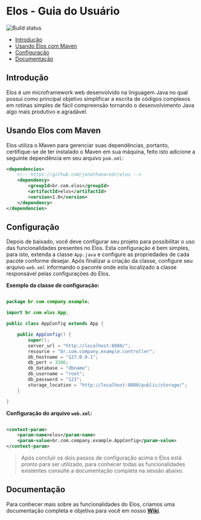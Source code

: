 # Elos - Guia do Usuário
![Build status](https://travis-ci.org/jonathanarodr/elos.svg?branch=master)

- [Introdução](#introducao)
- [Usando Elos com Maven](#instalacao)
- [Configuração](#configuracao)
- [Documentação](#documentacao)

## <a name="introducao"></a>Introdução
Elos é um microframework web desenvolvido na linguagem Java no qual possui como principal objetivo simplificar a escrita de códigos complexos em rotinas simples de fácil compreensão tornando o desenvolvimento Java algo mais produtivo e agradável.

## <a name="instalacao"></a>Usando Elos com Maven
Elos utiliza o Maven para gerenciar suas dependências, portanto, certifique-se de ter instalado o Maven em sua máquina, feito isto adicione a seguinte dependência em seu arquivo `pom.xml`:

```xml
<dependencies>
    <!-- https://github.com/jonathanarodr/elos -->
    <dependency>
        <groupId>br.com.elos</groupId>
        <artifactId>elos</artifactId>
        <version>1.0</version>
    </dependency>
</dependencies>
```

## <a name="configuracao"></a>Configuração
Depois de baixado, você deve configurar seu projeto para possibilitar o uso das funcionalidades presentes no Elos. Esta configuração é bem simples, para isto, extenda a classe `App.java` e configure as propriedades de cada pacote conforme desejar. Após finalizar a criação da classe, configure seu arquivo `web.xml` informando o paconte onde esta localizado a classe responsável pelas configurações do Elos.

**Exemplo da classe de configuração:**

```java

package br.com.company.example;

import br.com.elos.App;

public class AppConfig extends App {

    public AppConfig() {
        super();
        server_url = "http://localhost:8080/";
        resource = "br.com.company.example.controller";
        db_hostname = "127.0.0.1";
        db_port = 3306;
        db_database = "dbname";
        db_username = "root";
        db_password = "123";
        storage_location = "http://localhost:8080/public/storage/";
    }

}

```

**Configuração do arquivo `web.xml`:**

```xml

<context-param>
    <param-name>elos</param-name>
    <param-value>br.com.company.example.AppConfig</param-value>
</context-param>


```

> Após concluir os dois passos de configuração acima o Elos está pronto para ser utilizado, para conhecer todas as funcionalidades existentes consulte a documentação completa na sessão abaixo.

## <a name="documentacao"></a>Documentação
Para conhecer mais sobre as funcionalidades do Elos, criamos uma documentação completa e objetiva para você em nosso [**Wiki**](https://github.com/jonathanarodr/elos/wiki).
